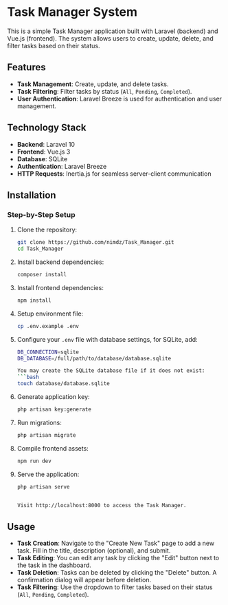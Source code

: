 # Task Manager System

This is a simple Task Manager application built with Laravel (backend) and Vue.js (frontend). The system allows users to create, update, delete, and filter tasks based on their status.

## Features

- **Task Management**: Create, update, and delete tasks.
- **Task Filtering**: Filter tasks by status (`All`, `Pending`, `Completed`).
- **User Authentication**: Laravel Breeze is used for authentication and user management.

## Technology Stack

- **Backend**: Laravel 10
- **Frontend**: Vue.js 3
- **Database**: SQLite
- **Authentication**: Laravel Breeze
- **HTTP Requests**: Inertia.js for seamless server-client communication

## Installation

### Step-by-Step Setup

1. Clone the repository:
   ```bash
   git clone https://github.com/nimdz/Task_Manager.git  
   cd Task_Manager

2. Install backend dependencies:
   ```bash
   composer install

3. Install frontend dependencies:  
   ```bash
   npm install

4. Setup environment file:  
   ```bash
   cp .env.example .env

5. Configure your `.env` file with database settings, for SQLite, add:  
   ```bash
   DB_CONNECTION=sqlite  
   DB_DATABASE=/full/path/to/database/database.sqlite

   You may create the SQLite database file if it does not exist: 
   ```bash 
   touch database/database.sqlite

6. Generate application key:  
   ```bash
   php artisan key:generate

7. Run migrations:  
   ```bash
   php artisan migrate

8. Compile frontend assets: 
   ```bash
   npm run dev

9. Serve the application:  
   ```bash
   php artisan serve


   Visit http://localhost:8000 to access the Task Manager.

## Usage

- **Task Creation**: Navigate to the "Create New Task" page to add a new task. Fill in the title, description (optional), and submit.
- **Task Editing**: You can edit any task by clicking the "Edit" button next to the task in the dashboard.
- **Task Deletion**: Tasks can be deleted by clicking the "Delete" button. A confirmation dialog will appear before deletion.
- **Task Filtering**: Use the dropdown to filter tasks based on their status (`All`, `Pending`, `Completed`).
